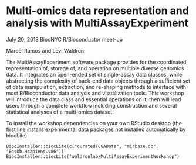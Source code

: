 # Multi-omics data representation and analysis with MultiAssayExperiment

July 20, 2018
BiocNYC R/Bioconductor meet-up

Marcel Ramos and Levi Waldron

The MultiAssayExperiment software package provides for the coordinated representation of, storage of, and operation on multiple diverse genomics data. It integrates an open-ended set of single-assay data classes, while abstracting the complexity of back-end data objects through a sufficient set of data manipulation, extraction, and re-shaping methods to interface with most R/Bioconductor data analysis and visualization tools. This workshop will introduce the data class and essential operations on it, then will lead users through a complete workflow including construction and several statistical analyses of a multi-omics dataset.

To install the workshop dependencies on your own RStudio desktop (the first line installs experimental data packages not installed automatically by biocLite):

```
BiocInstaller::biocLite(c("curatedTCGAData", "mirbase.db", "EnsDb.Hsapiens.v86"))
BiocInstaller::biocLite("waldronlab/MultiAssayExperimentWorkshop")
```
